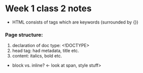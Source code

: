 # Week 1 class 2 notes
- HTML consists of tags which are keywords (surrounded by {})
### Page structure:
1. declaration of doc type: <!DOCTYPE>
2. head tag: had metadata, title etc.
3. content: italics, bold etc.


- block vs. inline? <- look at span, style stuff>
